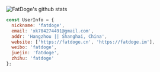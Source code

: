 ![FatDoge's github stats](https://github-readme-stats.vercel.app/api?username=fatdoge&count_private=true&show_icons=true)

``` javascript
const UserInfo = {
  nickname: 'fatdoge',
  email: 'xk704274491@gmail.com',
  addr: 'Hangzhou || Shanghai, China',
  website: ['https://fatdoge.cn', 'https://fatdoge.im'],
  weibo: 'fatdoge',
  juejin: 'fatdoge',
  zhihu: 'fatdoge'
};
```
